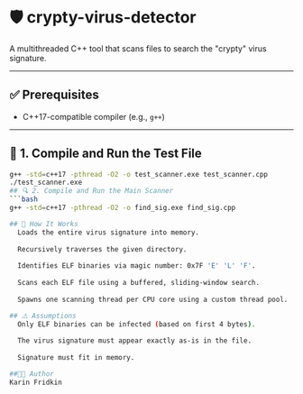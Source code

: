 # 🛡️ crypty-virus-detector

A multithreaded C++ tool that scans files to search the "crypty" virus signature.

---

## ✅ Prerequisites

- C++17-compatible compiler (e.g., `g++`)

---

## 🧪 1. Compile and Run the Test File

```bash
g++ -std=c++17 -pthread -O2 -o test_scanner.exe test_scanner.cpp
./test_scanner.exe
## 🔍 2. Compile and Run the Main Scanner
```bash
g++ -std=c++17 -pthread -O2 -o find_sig.exe find_sig.cpp

## 🧵 How It Works
  Loads the entire virus signature into memory.
  
  Recursively traverses the given directory.
  
  Identifies ELF binaries via magic number: 0x7F 'E' 'L' 'F'.
  
  Scans each ELF file using a buffered, sliding-window search.
  
  Spawns one scanning thread per CPU core using a custom thread pool.

## ⚠️ Assumptions
  Only ELF binaries can be infected (based on first 4 bytes).
  
  The virus signature must appear exactly as-is in the file.
  
  Signature must fit in memory.

##👩‍💻 Author
Karin Fridkin

